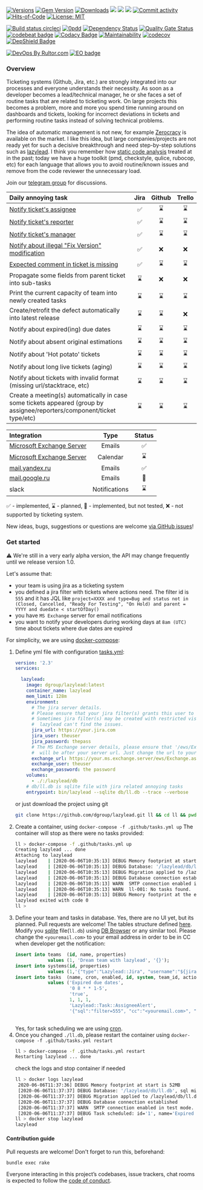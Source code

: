 [![Versions](https://img.shields.io/badge/semver-2.0-green)](https://semver.org/spec/v2.0.0.html)
[![Gem Version](https://badge.fury.io/rb/lazylead.svg)](https://rubygems.org/gems/lazylead)
[![Downloads](https://ruby-gem-downloads-badge.herokuapp.com/lazylead?type=total)](https://rubygems.org/gems/lazylead)
[![](https://img.shields.io/docker/pulls/dgroup/lazylead.svg)](https://hub.docker.com/r/dgroup/lazylead "Image pulls")
[![](https://images.microbadger.com/badges/image/dgroup/lazylead.svg)](https://microbadger.com/images/dgroup/lazylead "Image layers")
[![](https://images.microbadger.com/badges/version/dgroup/lazylead.svg)](https://microbadger.com/images/dgroup/lazylead "Image version")
[![Commit activity](https://img.shields.io/github/commit-activity/y/dgroup/lazylead.svg?style=flat-square)](https://github.com/dgroup/lazylead/graphs/commit-activity)
[![Hits-of-Code](https://hitsofcode.com/github/dgroup/lazylead)](https://hitsofcode.com/view/github/dgroup/lazylead)
[![License: MIT](https://img.shields.io/github/license/mashape/apistatus.svg)](./license.txt)

[![Build status circleci](https://circleci.com/gh/dgroup/lazylead.svg?style=shield)](https://circleci.com/gh/dgroup/lazylead)
[![0pdd](http://www.0pdd.com/svg?name=dgroup/lazylead)](http://www.0pdd.com/p?name=dgroup/lazylead)
[![Dependency Status](https://requires.io/github/dgroup/lazylead/requirements.svg?branch=master)](https://requires.io/github/dgroup/lazylead/requirements/?branch=master)
[![Quality Gate Status](https://sonarcloud.io/api/project_badges/measure?project=dgroup_lazylead&metric=alert_status)](https://sonarcloud.io/dashboard?id=dgroup_lazylead)
[![codebeat badge](https://codebeat.co/badges/f3bc8c19-5986-413f-89c4-c869b1e9b705)](https://codebeat.co/projects/github-com-dgroup-lazylead-master)
[![Codacy Badge](https://app.codacy.com/project/badge/Grade/e1ec2d63ff9040d99c934e3c05c24abe)](https://www.codacy.com/manual/dgroup/lazylead?utm_source=github.com&amp;utm_medium=referral&amp;utm_content=dgroup/lazylead&amp;utm_campaign=Badge_Grade)
[![Maintainability](https://api.codeclimate.com/v1/badges/e873a41b1c76d7b2d6ae/maintainability)](https://codeclimate.com/github/dgroup/lazylead/maintainability)
[![codecov](https://codecov.io/gh/dgroup/lazylead/branch/master/graph/badge.svg)](https://codecov.io/gh/dgroup/lazylead)
[![DepShield Badge](https://depshield.sonatype.org/badges/dgroup/lazylead/depshield.svg)](https://depshield.github.io)

[![DevOps By Rultor.com](http://www.rultor.com/b/dgroup/lazylead)](http://www.rultor.com/p/dgroup/lazylead)
[![EO badge](http://www.elegantobjects.org/badge.svg)](http://www.elegantobjects.org/#principles)

### Overview
Ticketing systems (Github, Jira, etc.) are strongly integrated into our processes and everyone understands their necessity. As soon as a developer becomes a lead/technical manager, he or she faces a set of routine tasks that are related to ticketing work. On large projects this becomes a problem, more and more you spend time running around on dashboards and tickets, looking for incorrect deviations in tickets and performing routine tasks instead of solving technical problems.

The idea of automatic management is not new, for example [Zerocracy](https://www.zerocracy.com/) is available on the market. 
I like this idea, but large companies/projects are not ready yet for such a decisive breakthrough and need step-by-step solutions such as [lazylead](https://github.com/dgroup/lazylead). 
I think you remember how [static code analysis](https://en.wikipedia.org/wiki/Static_program_analysis) treated at in the past; today we have a huge toolkit (pmd, checkstyle, qulice, rubocop, etc) for each language that allows you to avoid routine/known issues and remove from the code reviewer the unnecessary load.
 
Join our [telegram group](https://t.me/lazyleads) for discussions.

| Daily annoying task                                                    | Jira  | Github | Trello |
| :--------------------------------------------------------------------- | :---: | :----: | :----: |
| [Notify ticket's assignee](lib/lazylead/task/alert.rb)                 | ✅ | ⌛ | ⌛ |
| [Notify ticket's reporter](lib/lazylead/task/alert.rb)                 | ✅ | ⌛ | ⌛ |
| [Notify ticket's manager](lib/lazylead/task/alert.rb)                  | ✅ | ⌛ | ⌛ |
| [Notify about illegal "Fix Version" modification](lib/lazylead/task/fix_version.rb) | ✅ | ❌ | ❌ | 
| [Expected comment in ticket is missing](lib/lazylead/task/missing_comment.rb) | ✅ | ⌛ | ⌛ |
| Propagate some fields from parent ticket into sub-tasks                | ⌛ | ❌ | ❌ |  
| Print the current capacity of team into newly created tasks            | ⌛ | ⌛ | ⌛ |  
| Create/retrofit the defect automatically into latest release           | ⌛ | ⌛ | ❌ |  
| Notify about expired(ing) due dates                                    | ⌛ | ⌛ | ⌛ |
| Notify about absent original estimations                               | ⌛ | ⌛ | ⌛ |
| Notify about 'Hot potato' tickets                                      | ⌛ | ⌛ | ⌛ |
| Notify about long live tickets (aging)                                 | ⌛ | ⌛ | ⌛ |
| Notify about tickets with invalid format (missing url/stacktrace, etc) | ⌛ | ⌛ | ⌛ |
| Create a meeting(s) automatically in case some tickets appeared (group by assignee/reporters/component/ticket type/etc) | ⌛ | ⌛ | ⌛ |

| Integration                                           | Type          | Status |
| :---------------------------------------------------- | :-----------: | :----: |
| [Microsoft Exchange Server](lib/lazylead/exchange.rb) | Emails        | ✅ |
| [Microsoft Exchange Server](lib/lazylead/exchange.rb) | Calendar      | ⌛ |
| [mail.yandex.ru](lib/lazylead/postman.rb)             | Emails        | ✅ |
| [mail.google.ru](lib/lazylead/postman.rb)             | Emails        | 🌵 |
| slack                                                 | Notifications | ⌛ |

✅ - implemented, ⌛ - planned, 🌵 - implemented, but not tested, ❌ - not supported by ticketing system.

New ideas, bugs, suggestions or questions are welcome [via GitHub issues](https://github.com/dgroup/lazylead/issues/new)!

### Get started
:warning: We're still in a very early alpha version, the API may change frequently until we release version 1.0.

Let's assume that:
- your team is using jira as a ticketing system
- you defined a jira filter with tickets where actions need. The filter id is `555` and it has JQL like `project=XXXX and type=Bug and status not in (Closed, Cancelled, "Ready For Testing", "On Hold) and parent = YYYY and duedate < startOfDay()`
- you have `MS Exchange` server for email notifications
- you want to notify your developers during working days at `8am (UTC)` time about tickets where due dates are expired

For simplicity, we are using [docker-compose](https://docs.docker.com/compose/):
1. Define yml file with configuration [tasks.yml](.github/tasks.yml):
    ```yml
    version: '2.3'
    services:
    
      lazylead:
        image: dgroup/lazylead:latest
        container_name: lazylead
        mem_limit: 128m
        environment:
          # The jira server details.
          # Please ensure that your jira filter(s) grants this user to see issues.
          # Sometimes jira filter(s) may be created with restricted visibility, thus
          #  lazylead can't find the issues. 
          jira_url: https://your.jira.com
          jira_user: theuser
          jira_password: thepass
          # The MS Exchange server details, please ensure that '/ews/Exchange.asm` 
          #  will be after your server url. Just change the url to your server.
          exchange_url: https://your.ms.exchange.server/ews/Exchange.asmx
          exchange_user: theuser
          exchange_password: the password
        volumes:
          - ./:/lazylead/db
        # db/ll.db is sqlite file with jira related annoying tasks
        entrypoint: bin/lazylead --sqlite db/ll.db --trace --verbose
   ```
   or just download the project using git
   ```bash
   git clone https://github.com/dgroup/lazylead.git ll && cd ll && pwd && ls -lah
   ```
2. Create a container, using `docker-compose -f .github/tasks.yml up`
   The container will stop as there were no tasks provided:
   ```bash
   ll > docker-compose -f .github/tasks.yml up                                                                                                           100% 🔋  13:35:04
   Creating lazylead ... done
   Attaching to lazylead
   lazylead    | [2020-06-06T10:35:13] DEBUG Memory footprint at start is 52MB
   lazylead    | [2020-06-06T10:35:13] DEBUG Database: '/lazylead/db/ll.db', sql migration dir: '/lazylead/upgrades/sqlite'
   lazylead    | [2020-06-06T10:35:13] DEBUG Migration applied to /lazylead/db/ll.db from /lazylead/upgrades/sqlite
   lazylead    | [2020-06-06T10:35:13] DEBUG Database connection established
   lazylead    | [2020-06-06T10:35:13] WARN  SMTP connection enabled in test mode.
   lazylead    | [2020-06-06T10:35:13] WARN  ll-001: No tasks found.
   lazylead    | [2020-06-06T10:35:13] DEBUG Memory footprint at the end is 66MB
   lazylead exited with code 0
   ll > 
   ```
3. Define your team and tasks in database. 
   Yes, there are no UI yet, but its planned. Pull requests are welcome! 
   The tables structure defined [here](upgrades/sqlite/001-install-main-lazylead-tables.sql).
   Modify you [sqlite](https://sqlite.com/index.html) file(`ll.db`) using [DB Browser](https://sqlitebrowser.org/) or any similar tool.
   Please change the `<youremail.com>` to your email address in order to be in CC when developer get the notification:
   ```sql
   insert into teams  (id, name, properties) 
               values (1, 'Dream team with lazylead', '{}');
   insert into systems(id, properties)    
               values (1,'{"type":"Lazylead::Jira", "username":"${jira_user}", "password":"${jira_password}", "site":"${jira_url}", "context_path":""}');
   insert into tasks  (name, cron, enabled, id, system, team_id, action, properties)
               values ('Expired due dates', 
                       '0 8 * * 1-5', 
                       'true',
                       1, 1, 1, 
                       'Lazylead::Task::AssigneeAlert',
                       '{"sql":"filter=555", "cc":"<youremail.com>", "subject":"[LL] Expired due dates", "template":"lib/messages/due_date_expired.erb", "postman":"Lazylead::Exchange"}');
    
   ```
   Yes, for task scheduling we are using [cron](https://crontab.guru).
4. Once you changed `./ll.db`, please restart the container using `docker-compose -f .github/tasks.yml restart`
   ```bash
   ll > docker-compose -f .github/tasks.yml restart                                                                                                      100% 🔋  14:37:19
   Restarting lazylead ... done
   ```
   check the logs and stop container if needed
   ```bash
   ll > docker logs lazylead
    2020-06-06T11:37:36] DEBUG Memory footprint at start is 52MB
    [2020-06-06T11:37:37] DEBUG Database: '/lazylead/db/ll.db', sql migration dir: '/lazylead/upgrades/sqlite'
    [2020-06-06T11:37:37] DEBUG Migration applied to /lazylead/db/ll.db from /lazylead/upgrades/sqlite
    [2020-06-06T11:37:37] DEBUG Database connection established
    [2020-06-06T11:37:37] WARN  SMTP connection enabled in test mode.
    [2020-06-06T11:37:37] DEBUG Task scheduled: id='1', name='Expired due dates', cron='0 8 * * 1-5', system='1', action='Lazylead::Task::AssigneeAlert', team_id='1', description='', enabled='true', properties='{"sql":"filter=555", "cc":"my.email@google.com", "subject":"[LL] Expired due dates", "template":"lib/messages/due_date_expired.erb", "postman":"Lazylead::Exchange"}'
   ll > docker stop lazylead                                                                                                                            
   lazylead
   ```

#### Contribution guide
Pull requests are welcome! 
Don't forget to run this, beforehand:
```
bundle exec rake
```
Everyone interacting in this project’s codebases, issue trackers, chat rooms is expected to follow the [code of conduct](.github/CODE_OF_CONDUCT.md).
